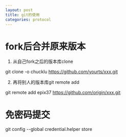```yaml
---
layout: post
title: git的使用
categories: protocol
---
```


# fork后合并原来版本

1. 从自己fork之后的版本库clone

  git clone -o chucklu https://github.com/yourts/xxx.git

2. 再将别人的版本库git remote add

  git remote add epix37 https://github.com/origin/xxx.git

# 免密码提交

git config --global credential.helper store

